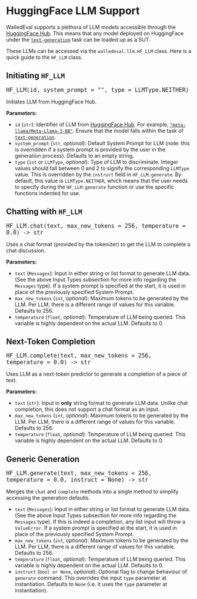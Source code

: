 # HuggingFace LLM Support

WalledEval supports a plethora of LLM models accessible through the [HuggingFace Hub](https://huggingface.co/models). This means that any model deployed on HuggingFace under the [`text-generation`](https://huggingface.co/tasks/text-generation) task can be loaded up as a SUT.

These LLMs can be accessed via the `walledeval.llm.HF_LLM` class. Here is a quick guide to the `HF_LLM` class.


## Initiating `HF_LLM`

<font size="4px">`HF_LLM(id, system_prompt = "", type = LLMType.NEITHER)`</font>

Initiates LLM from HuggingFace Hub.

**Parameters:**

- `id` (`str`): Identifier of LLM from [HuggingFace Hub](https://huggingface.co/models). For example, [`"meta-llama/Meta-Llama-3-8B"`](https://huggingface.co/meta-llama/Meta-Llama-3-8B). Ensure that the model falls within the task of [`text-generation`](https://huggingface.co/tasks/text-generation).
- `system_prompt` (`str`, _optional_): Default System Prompt for LLM (note: this is overridden if a system prompt is provided by the user in the generation process). Defaults to an empty string.
- `type` (`int` or `LLMType`, _optional_): Type of LLM to discriminate. Integer values should fall between 0 and 2 to signify the corresponding `LLMType` value. This is overridden by the `instruct` field in `HF_LLM.generate`. By default, this value is `LLMType.NEITHER`, which means that the user needs to specify during the `HF_LLM.generate` function or use the specific functions indented for use.

## Chatting with `HF_LLM`

<font size="4px">`HF_LLM.chat(text, max_new_tokens = 256, temperature = 0.0) -> str`</font>

Uses a chat format (provided by the tokenizer) to get the LLM to complete a chat discussion.

**Parameters:**

- `text` (`Messages`): Input in either string or list format to generate LLM data. (See the above Input Types subsection for more info regarding the `Messages` type). If a system prompt is specified at the start, it is used in place of the previously specified System Prompt.
- `max_new_tokens` (`int`, _optional_): Maximum tokens to be generated by the LLM. Per LLM, there is a different range of values for this variable. Defaults to 256.
- `temperature` (`float`, _optional_): Temperature of LLM being queried. This variable is highly dependent on the actual LLM. Defaults to 0.

## Next-Token Completion

<font size="4px">`HF_LLM.complete(text, max_new_tokens = 256, temperature = 0.0) -> str`</font>

Uses LLM as a next-token predictor to generate a completion of a piece of text.

**Parameters:**
- `text` (`str`): Input in **only** string format to generate LLM data. Unlike chat completion, this does not support a chat format as an input.
- `max_new_tokens` (`int`, _optional_): Maximum tokens to be generated by the LLM. Per LLM, there is a different range of values for this variable. Defaults to 256.
- `temperature` (`float`, _optional_): Temperature of LLM being queried. This variable is highly dependent on the actual LLM. Defaults to 0.

## Generic Generation

<font size="4px">`HF_LLM.generate(text, max_new_tokens = 256, temperature = 0.0, instruct = None) -> str`</font>

Merges the `chat` and `complete` methods into a single method to simplify accessing the generation defaults.

- `text` (`Messages`): Input in either string or list format to generate LLM data. (See the above Input Types subsection for more info regarding the `Messages` type). If this is indeed a completion, any list input will throw a `ValueError`. If a system prompt is specified at the start, it is used in place of the previously specified System Prompt.
- `max_new_tokens` (`int`, _optional_): Maximum tokens to be generated by the LLM. Per LLM, there is a different range of values for this variable. Defaults to 256.
- `temperature` (`float`, _optional_): Temperature of LLM being queried. This variable is highly dependent on the actual LLM. Defaults to 0.
- `instruct` (`bool or None`, _optional_): Optional flag to change behaviour of `generate` command. This overrides the input `type` parameter at instantiation. Defaults to `None` (i.e. it uses the `type` parameter at instantiation).
